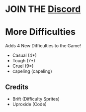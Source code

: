 # JOIN THE [Discord](https://discord.gg/gy4BrxmWrF)

# More Difficulties

Adds 4 New Difficulties to the Game!

 * Casual (4*)
 * Tough (7*)
 * Cruel (9*)
 * capeling (capeling)

## Credits
 * Brift (Difficulty Sprites)
 * Uproxide (Code)

